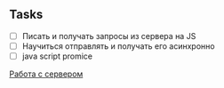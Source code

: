 

## Tasks 
- [ ] Писать и получать запросы из сервера на JS
- [ ] Научиться отправлять и получать его асинхронно
- [ ] java script promice

[Работа с сервером ](https://developer.mozilla.org/ru/docs/Learn/JavaScript/Client-side_web_APIs/Fetching_data)